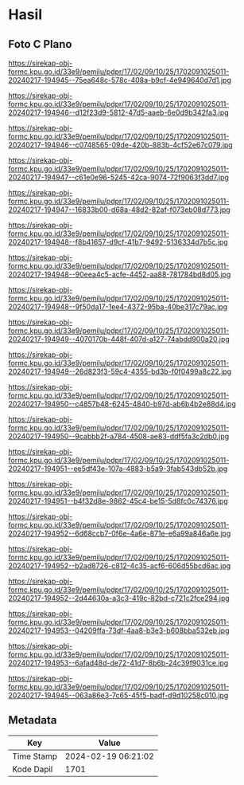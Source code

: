 # Hasil

## Foto C Plano

https://sirekap-obj-formc.kpu.go.id/33e9/pemilu/pdpr/17/02/09/10/25/1702091025011-20240217-194945--75ea648c-578c-408a-b9cf-4e949640d7d1.jpg

https://sirekap-obj-formc.kpu.go.id/33e9/pemilu/pdpr/17/02/09/10/25/1702091025011-20240217-194946--d12f23d9-5812-47d5-aaeb-6e0d9b342fa3.jpg

https://sirekap-obj-formc.kpu.go.id/33e9/pemilu/pdpr/17/02/09/10/25/1702091025011-20240217-194946--c0748565-09de-420b-883b-4cf52e67c079.jpg

https://sirekap-obj-formc.kpu.go.id/33e9/pemilu/pdpr/17/02/09/10/25/1702091025011-20240217-194947--c61e0e96-5245-42ca-9074-72f9063f3dd7.jpg

https://sirekap-obj-formc.kpu.go.id/33e9/pemilu/pdpr/17/02/09/10/25/1702091025011-20240217-194947--16833b00-d68a-48d2-82af-f073eb08d773.jpg

https://sirekap-obj-formc.kpu.go.id/33e9/pemilu/pdpr/17/02/09/10/25/1702091025011-20240217-194948--f8b41657-d9cf-41b7-9492-5136334d7b5c.jpg

https://sirekap-obj-formc.kpu.go.id/33e9/pemilu/pdpr/17/02/09/10/25/1702091025011-20240217-194948--90eea4c5-acfe-4452-aa88-781784bd8d05.jpg

https://sirekap-obj-formc.kpu.go.id/33e9/pemilu/pdpr/17/02/09/10/25/1702091025011-20240217-194948--9f50da17-1ee4-4372-95ba-40be317c79ac.jpg

https://sirekap-obj-formc.kpu.go.id/33e9/pemilu/pdpr/17/02/09/10/25/1702091025011-20240217-194949--4070170b-448f-407d-a127-74abdd900a20.jpg

https://sirekap-obj-formc.kpu.go.id/33e9/pemilu/pdpr/17/02/09/10/25/1702091025011-20240217-194949--26d823f3-59c4-4355-bd3b-f0f0499a8c22.jpg

https://sirekap-obj-formc.kpu.go.id/33e9/pemilu/pdpr/17/02/09/10/25/1702091025011-20240217-194950--c4857b48-6245-4840-b97d-ab6b4b2e88d4.jpg

https://sirekap-obj-formc.kpu.go.id/33e9/pemilu/pdpr/17/02/09/10/25/1702091025011-20240217-194950--9cabbb2f-a784-4508-ae83-ddf5fa3c2db0.jpg

https://sirekap-obj-formc.kpu.go.id/33e9/pemilu/pdpr/17/02/09/10/25/1702091025011-20240217-194951--ee5df43e-107a-4883-b5a9-3fab543db52b.jpg

https://sirekap-obj-formc.kpu.go.id/33e9/pemilu/pdpr/17/02/09/10/25/1702091025011-20240217-194951--b4f32d8e-9862-45c4-be15-5d8fc0c74376.jpg

https://sirekap-obj-formc.kpu.go.id/33e9/pemilu/pdpr/17/02/09/10/25/1702091025011-20240217-194952--6d68ccb7-0f6e-4a6e-871e-e6a99a846a6e.jpg

https://sirekap-obj-formc.kpu.go.id/33e9/pemilu/pdpr/17/02/09/10/25/1702091025011-20240217-194952--b2ad8726-c812-4c35-acf6-606d55bcd6ac.jpg

https://sirekap-obj-formc.kpu.go.id/33e9/pemilu/pdpr/17/02/09/10/25/1702091025011-20240217-194952--2d44630a-a3c3-419c-82bd-c721c2fce294.jpg

https://sirekap-obj-formc.kpu.go.id/33e9/pemilu/pdpr/17/02/09/10/25/1702091025011-20240217-194953--04209ffa-73df-4aa8-b3e3-b608bba532eb.jpg

https://sirekap-obj-formc.kpu.go.id/33e9/pemilu/pdpr/17/02/09/10/25/1702091025011-20240217-194953--6afad48d-de72-41d7-8b6b-24c39f9031ce.jpg

https://sirekap-obj-formc.kpu.go.id/33e9/pemilu/pdpr/17/02/09/10/25/1702091025011-20240217-194945--063a86e3-7c65-45f5-badf-d9d10258c010.jpg


## Metadata

| Key        | Value               |
| ---------- | ------------------- |
| Time Stamp | 2024-02-19 06:21:02 |
| Kode Dapil | 1701                |



